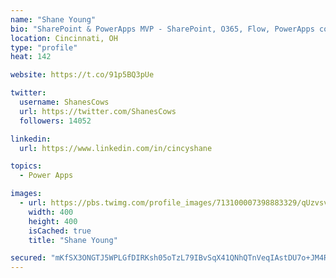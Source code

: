 ```yaml
---
name: "Shane Young"
bio: "SharePoint & PowerApps MVP - SharePoint, O365, Flow, PowerApps consulting? @PowerApps911 | Pure Snark? You found it."
location: Cincinnati, OH
type: "profile"
heat: 142

website: https://t.co/91p5BQ3pUe

twitter:
  username: ShanesCows
  url: https://twitter.com/ShanesCows
  followers: 14052

linkedin:
  url: https://www.linkedin.com/in/cincyshane

topics:
  - Power Apps

images:
  - url: https://pbs.twimg.com/profile_images/713100007398883329/qUzvsvQ3_400x400.jpg
    width: 400
    height: 400
    isCached: true
    title: "Shane Young"

secured: "mKfSX3ONGTJ5WPLGfDIRKsh05oTzL79IBvSqX41QNhQTnVeqIAstDU7o+JM4RxoyO7PYod44Wz6v4nrwppYxOkeomEGHk/qCKXwwBEfqnkJpQWKTE6Sk+sKYu0u5LoVU7I1b7YqtVN/fhOc3giAtUGglM81lc5djCENAYGCOoCYp7VVRH/FVixBqRZ5jxRYT0vNwYWROJPZMwsO1D8CD0XH5Jq3vV2zo4oxSprPjFxwdQq0IhuAOmgQ1/k3nl9uoehOeIk68eIc6q7zzVQ8NVYdDgtPMECqtbNhte6VKMDfY2VCcpc/28qG/skNhXrwI9NWNpqH6lkTcnVscERNdxT+1KFUxoaHbpyll2PvVAz867BvWTKP4rM08HxUFPLtPAcWSjFS+WQ4BcZOGnJFhlhh0o6d+cfLskakwWB6NI9I=;z7aYsin6EXWGSo/wzKNs+g=="
---
```


